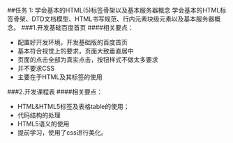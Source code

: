 ##任务 1: 学会基本的HTML(5)标签骨架以及基本服务器概念
学会基本的HTML标签骨架、DTD文档模型、HTML书写规范、行内元素块级元素以及基本服务器概念。
###1.开发基础百度首页
####相关要点：
* 配置好开发环境，开发基础版的百度首页
* 基本符合视觉上的要求，页面大致垂直居中
* 页面的点击全部为真实点击，按钮样式不做太多要求
* 并不要求CSS
* 主要在于HTML及其标签的使用

###2.开发课程表
####相关要点：
* HTML&HTML5标签及表格table的使用；
* 代码结构的处理
* HTML5语义的使用
* 提前学习，使用了css进行美化。
